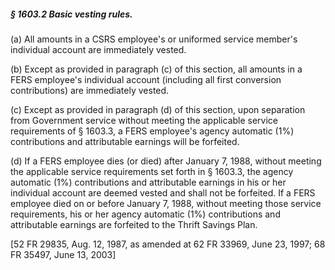 ##### § 1603.2 Basic vesting rules. #####

(a) All amounts in a CSRS employee's or uniformed service member's individual account are immediately vested.

(b) Except as provided in paragraph (c) of this section, all amounts in a FERS employee's individual account (including all first conversion contributions) are immediately vested.

(c) Except as provided in paragraph (d) of this section, upon separation from Government service without meeting the applicable service requirements of § 1603.3, a FERS employee's agency automatic (1%) contributions and attributable earnings will be forfeited.

(d) If a FERS employee dies (or died) after January 7, 1988, without meeting the applicable service requirements set forth in § 1603.3, the agency automatic (1%) contributions and attributable earnings in his or her individual account are deemed vested and shall not be forfeited. If a FERS employee died on or before January 7, 1988, without meeting those service requirements, his or her agency automatic (1%) contributions and attributable earnings are forfeited to the Thrift Savings Plan.

[52 FR 29835, Aug. 12, 1987, as amended at 62 FR 33969, June 23, 1997; 68 FR 35497, June 13, 2003]